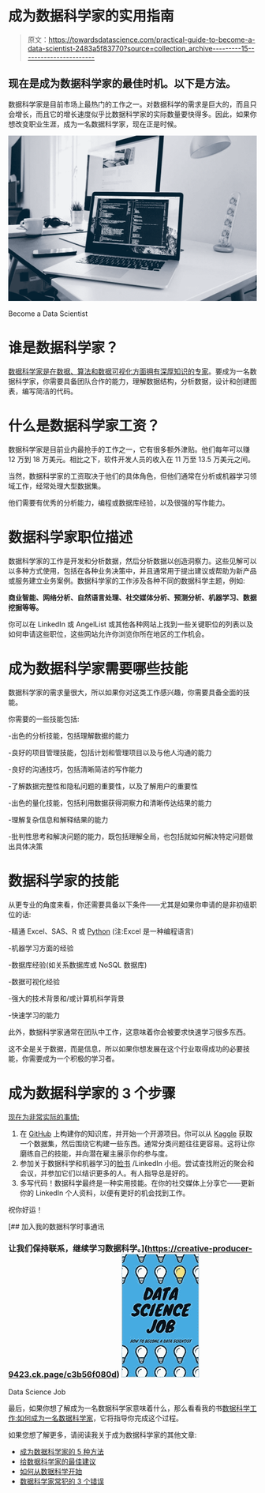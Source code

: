 # 成为数据科学家的实用指南

> 原文：<https://towardsdatascience.com/practical-guide-to-become-a-data-scientist-2483a5f83770?source=collection_archive---------15----------------------->

## 现在是成为数据科学家的最佳时机。以下是方法。

数据科学家是目前市场上最热门的工作之一。对数据科学的需求是巨大的，而且只会增长，而且它的增长速度似乎比数据科学家的实际数量要快得多。因此，如果你想改变职业生涯，成为一名数据科学家，现在正是时候。

![](img/dae2a845069ffd68d496a67513e9d054.png)

Become a Data Scientist

# **谁是数据科学家？**

[数据科学家是在数据、算法和数据可视化方面拥有深厚知识的专家](https://medium.com/p/how-to-start-with-data-science-93d3ca32d7e5)。要成为一名数据科学家，你需要具备团队合作的能力，理解数据结构，分析数据，设计和创建图表，编写简洁的代码。

# 什么是数据科学家工资？

数据科学家是目前业内最抢手的工作之一，它有很多额外津贴。他们每年可以赚 12 万到 18 万美元。相比之下，软件开发人员的收入在 11 万至 13.5 万美元之间。

当然，数据科学家的工资取决于他们的具体角色，但他们通常在分析或机器学习领域工作，经常处理大型数据集。

他们需要有优秀的分析能力，编程或数据库经验，以及很强的写作能力。

# 数据科学家职位描述

数据科学家的工作是开发和分析数据，然后分析数据以创造洞察力。这些见解可以以多种方式使用，包括在各种业务决策中，并且通常用于提出建议或帮助为新产品或服务建立业务案例。数据科学家的工作涉及各种不同的数据科学主题，例如:

**商业智能、网络分析、自然语言处理、社交媒体分析、预测分析、机器学习、数据挖掘等等。**

你可以在 LinkedIn 或 AngelList 或其他各种网站上找到一些关键职位的列表以及如何申请这些职位，这些网站允许你浏览你所在地区的工作机会。

# 成为数据科学家需要哪些技能

数据科学家的需求量很大，所以如果你对这类工作感兴趣，你需要具备全面的技能。

你需要的一些技能包括:

-出色的分析技能，包括理解数据的能力

-良好的项目管理技能，包括计划和管理项目以及与他人沟通的能力

-良好的沟通技巧，包括清晰简洁的写作能力

-了解数据完整性和隐私问题的重要性，以及了解用户的重要性

-出色的量化技能，包括利用数据获得洞察力和清晰传达结果的能力

-理解复杂信息和解释结果的能力

-批判性思考和解决问题的能力，既包括理解全局，也包括就如何解决特定问题做出具体决策

# 数据科学家的技能

从更专业的角度来看，你还需要具备以下条件——尤其是如果你申请的是非初级职位的话:

-精通 Excel、SAS、R 或 [Python](https://www.python.org/) (注:Excel 是一种编程语言)

-机器学习方面的经验

-数据库经验(如关系数据库或 NoSQL 数据库)

-数据可视化经验

-强大的技术背景和/或计算机科学背景

-快速学习的能力

此外，数据科学家通常在团队中工作，这意味着你会被要求快速学习很多东西。

这不全是关于数据，而是信息，所以如果你想发展在这个行业取得成功的必要技能，你需要成为一个积极的学习者。

# 成为数据科学家的 3 个步骤

[现在为非常实际的事情:](/5-ways-to-become-a-data-scientist-8590811b0dc3)

1.  在 [GitHub](http://www.github.com) 上构建你的知识库，并开始一个开源项目。你可以从 [Kaggle](http://www.kaggle.com) 获取一个数据集，然后围绕它构建一些东西。通常分类问题往往更容易。这将让你磨练自己的技能，并向潜在雇主展示你的参与度。
2.  参加关于数据科学和机器学习的[脸书](http://www.facebook.com) /LinkedIn 小组。尝试查找附近的聚会和会议，并参加它们以结识更多的人。有人指导总是好的。
3.  多写代码！数据科学最终是一种实用技能。在你的社交媒体上分享它——更新你的 LinkedIn 个人资料，以便有更好的机会找到工作。

祝你好运！

[](https://creative-producer-9423.ck.page/c3b56f080d) [## 加入我的数据科学时事通讯

### 让我们保持联系，继续学习数据科学。](https://creative-producer-9423.ck.page/c3b56f080d) ![](img/a947842ca069a9b29cebd21bfacd1993.png)

Data Science Job

最后，如果你想了解成为一名数据科学家意味着什么，那么看看我的书[数据科学工作:如何成为一名数据科学家](https://amzn.to/3aQVTjs)，它将指导你完成这个过程。

如果您想了解更多，请阅读我关于成为数据科学家的其他文章:

*   [成为数据科学家的 5 种方法](/5-ways-to-become-a-data-scientist-8590811b0dc3?source=your_stories_page---------------------------)
*   [给数据科学家的最佳建议](https://medium.com/@pchojecki/best-tips-for-data-scientists-a52d7cace027?source=your_stories_page---------------------------)
*   [如何从数据科学开始](https://medium.com/@pchojecki/how-to-start-with-data-science-93d3ca32d7e5?source=your_stories_page---------------------------)
*   [数据科学家常犯的 3 个错误](https://medium.com/@pchojecki/3-common-mistakes-data-scientists-make-d3b3f5d1d4?source=your_stories_page---------------------------)